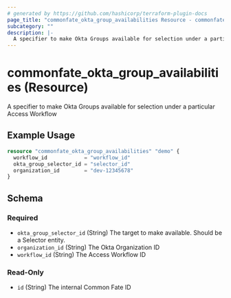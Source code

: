 ```yaml
---
# generated by https://github.com/hashicorp/terraform-plugin-docs
page_title: "commonfate_okta_group_availabilities Resource - commonfate"
subcategory: ""
description: |-
  A specifier to make Okta Groups available for selection under a particular Access Workflow
---
```


# commonfate_okta_group_availabilities (Resource)

A specifier to make Okta Groups available for selection under a particular Access Workflow

## Example Usage

```terraform
resource "commonfate_okta_group_availabilities" "demo" {
  workflow_id            = "workflow_id"
  okta_group_selector_id = "selector_id"
  organization_id        = "dev-12345678"
}
```

<!-- schema generated by tfplugindocs -->
## Schema

### Required

- `okta_group_selector_id` (String) The target to make available. Should be a Selector entity.
- `organization_id` (String) The Okta Organization ID
- `workflow_id` (String) The Access Workflow ID

### Read-Only

- `id` (String) The internal Common Fate ID


